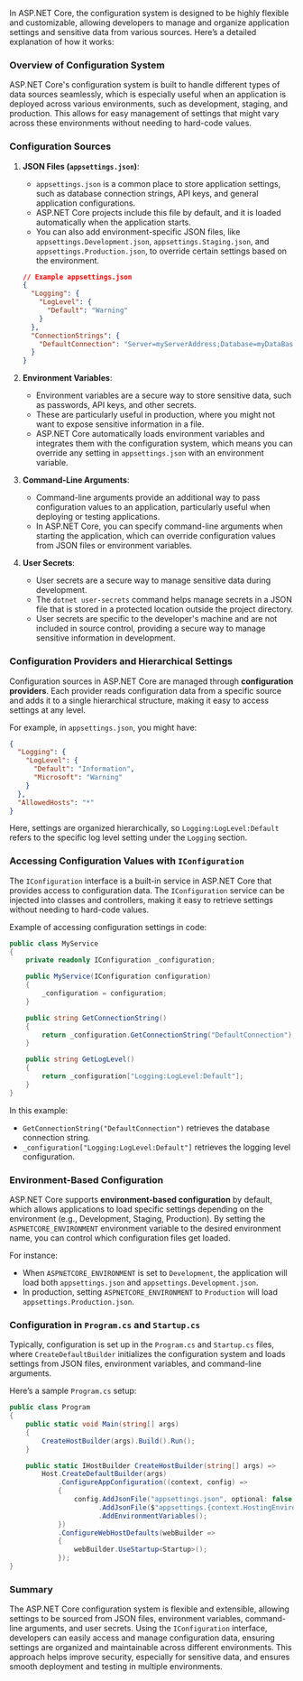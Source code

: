 In ASP.NET Core, the configuration system is designed to be highly flexible and customizable, allowing developers to manage and organize application settings and sensitive data from various sources. Here’s a detailed explanation of how it works:

### Overview of Configuration System
ASP.NET Core's configuration system is built to handle different types of data sources seamlessly, which is especially useful when an application is deployed across various environments, such as development, staging, and production. This allows for easy management of settings that might vary across these environments without needing to hard-code values.

### Configuration Sources

1. **JSON Files (`appsettings.json`)**:
   - `appsettings.json` is a common place to store application settings, such as database connection strings, API keys, and general application configurations.
   - ASP.NET Core projects include this file by default, and it is loaded automatically when the application starts.
   - You can also add environment-specific JSON files, like `appsettings.Development.json`, `appsettings.Staging.json`, and `appsettings.Production.json`, to override certain settings based on the environment.

   ```json
   // Example appsettings.json
   {
     "Logging": {
       "LogLevel": {
         "Default": "Warning"
       }
     },
     "ConnectionStrings": {
       "DefaultConnection": "Server=myServerAddress;Database=myDataBase;User Id=myUsername;Password=myPassword;"
     }
   }
   ```

2. **Environment Variables**:
   - Environment variables are a secure way to store sensitive data, such as passwords, API keys, and other secrets.
   - These are particularly useful in production, where you might not want to expose sensitive information in a file.
   - ASP.NET Core automatically loads environment variables and integrates them with the configuration system, which means you can override any setting in `appsettings.json` with an environment variable.

3. **Command-Line Arguments**:
   - Command-line arguments provide an additional way to pass configuration values to an application, particularly useful when deploying or testing applications.
   - In ASP.NET Core, you can specify command-line arguments when starting the application, which can override configuration values from JSON files or environment variables.

4. **User Secrets**:
   - User secrets are a secure way to manage sensitive data during development.
   - The `dotnet user-secrets` command helps manage secrets in a JSON file that is stored in a protected location outside the project directory.
   - User secrets are specific to the developer's machine and are not included in source control, providing a secure way to manage sensitive information in development.

### Configuration Providers and Hierarchical Settings
Configuration sources in ASP.NET Core are managed through **configuration providers**. Each provider reads configuration data from a specific source and adds it to a single hierarchical structure, making it easy to access settings at any level.

For example, in `appsettings.json`, you might have:

```json
{
  "Logging": {
    "LogLevel": {
      "Default": "Information",
      "Microsoft": "Warning"
    }
  },
  "AllowedHosts": "*"
}
```

Here, settings are organized hierarchically, so `Logging:LogLevel:Default` refers to the specific log level setting under the `Logging` section.

### Accessing Configuration Values with `IConfiguration`
The `IConfiguration` interface is a built-in service in ASP.NET Core that provides access to configuration data. The `IConfiguration` service can be injected into classes and controllers, making it easy to retrieve settings without needing to hard-code values.

Example of accessing configuration settings in code:

```csharp
public class MyService
{
    private readonly IConfiguration _configuration;

    public MyService(IConfiguration configuration)
    {
        _configuration = configuration;
    }

    public string GetConnectionString()
    {
        return _configuration.GetConnectionString("DefaultConnection");
    }

    public string GetLogLevel()
    {
        return _configuration["Logging:LogLevel:Default"];
    }
}
```

In this example:
- `GetConnectionString("DefaultConnection")` retrieves the database connection string.
- `_configuration["Logging:LogLevel:Default"]` retrieves the logging level configuration.

### Environment-Based Configuration

ASP.NET Core supports **environment-based configuration** by default, which allows applications to load specific settings depending on the environment (e.g., Development, Staging, Production). By setting the `ASPNETCORE_ENVIRONMENT` environment variable to the desired environment name, you can control which configuration files get loaded.

For instance:
- When `ASPNETCORE_ENVIRONMENT` is set to `Development`, the application will load both `appsettings.json` and `appsettings.Development.json`.
- In production, setting `ASPNETCORE_ENVIRONMENT` to `Production` will load `appsettings.Production.json`.

### Configuration in `Program.cs` and `Startup.cs`

Typically, configuration is set up in the `Program.cs` and `Startup.cs` files, where `CreateDefaultBuilder` initializes the configuration system and loads settings from JSON files, environment variables, and command-line arguments.

Here’s a sample `Program.cs` setup:

```csharp
public class Program
{
    public static void Main(string[] args)
    {
        CreateHostBuilder(args).Build().Run();
    }

    public static IHostBuilder CreateHostBuilder(string[] args) =>
        Host.CreateDefaultBuilder(args)
            .ConfigureAppConfiguration((context, config) =>
            {
                config.AddJsonFile("appsettings.json", optional: false, reloadOnChange: true)
                      .AddJsonFile($"appsettings.{context.HostingEnvironment.EnvironmentName}.json", optional: true)
                      .AddEnvironmentVariables();
            })
            .ConfigureWebHostDefaults(webBuilder =>
            {
                webBuilder.UseStartup<Startup>();
            });
}
```

### Summary
The ASP.NET Core configuration system is flexible and extensible, allowing settings to be sourced from JSON files, environment variables, command-line arguments, and user secrets. Using the `IConfiguration` interface, developers can easily access and manage configuration data, ensuring settings are organized and maintainable across different environments. This approach helps improve security, especially for sensitive data, and ensures smooth deployment and testing in multiple environments.
